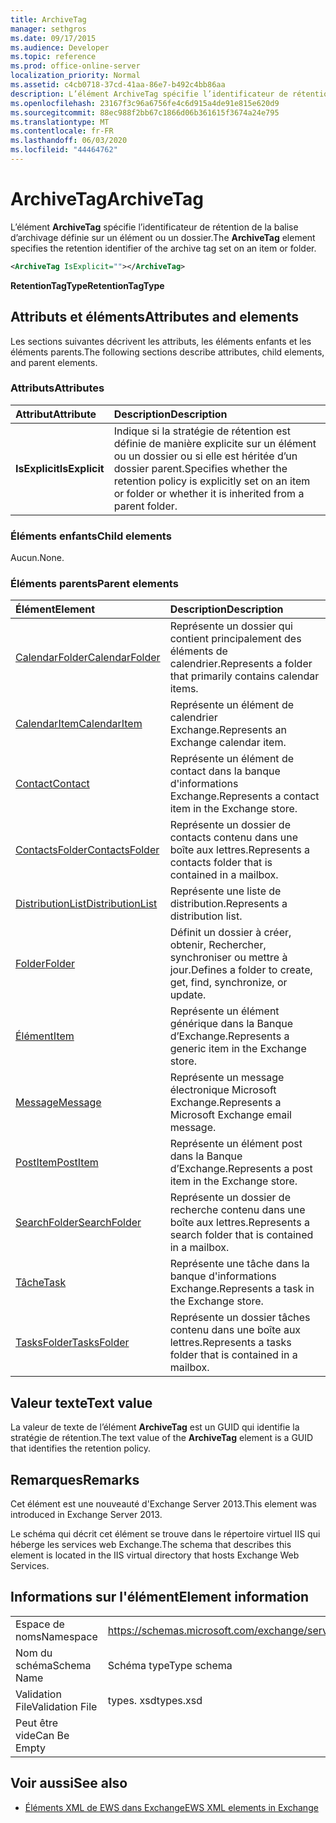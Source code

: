 ```yaml
---
title: ArchiveTag
manager: sethgros
ms.date: 09/17/2015
ms.audience: Developer
ms.topic: reference
ms.prod: office-online-server
localization_priority: Normal
ms.assetid: c4cb0718-37cd-41aa-86e7-b492c4bb86aa
description: L’élément ArchiveTag spécifie l’identificateur de rétention de la balise d’archivage définie sur un élément ou un dossier.
ms.openlocfilehash: 23167f3c96a6756fe4c6d915a4de91e815e620d9
ms.sourcegitcommit: 88ec988f2bb67c1866d06b361615f3674a24e795
ms.translationtype: MT
ms.contentlocale: fr-FR
ms.lasthandoff: 06/03/2020
ms.locfileid: "44464762"
---
```

# <a name="archivetag"></a><span data-ttu-id="2626f-103">ArchiveTag</span><span class="sxs-lookup"><span data-stu-id="2626f-103">ArchiveTag</span></span>

<span data-ttu-id="2626f-104">L’élément **ArchiveTag** spécifie l’identificateur de rétention de la balise d’archivage définie sur un élément ou un dossier.</span><span class="sxs-lookup"><span data-stu-id="2626f-104">The **ArchiveTag** element specifies the retention identifier of the archive tag set on an item or folder.</span></span> 
  
```XML
<ArchiveTag IsExplicit=""></ArchiveTag>
```

 <span data-ttu-id="2626f-105">**RetentionTagType**</span><span class="sxs-lookup"><span data-stu-id="2626f-105">**RetentionTagType**</span></span>
## <a name="attributes-and-elements"></a><span data-ttu-id="2626f-106">Attributs et éléments</span><span class="sxs-lookup"><span data-stu-id="2626f-106">Attributes and elements</span></span>

<span data-ttu-id="2626f-107">Les sections suivantes décrivent les attributs, les éléments enfants et les éléments parents.</span><span class="sxs-lookup"><span data-stu-id="2626f-107">The following sections describe attributes, child elements, and parent elements.</span></span>
  
### <a name="attributes"></a><span data-ttu-id="2626f-108">Attributs</span><span class="sxs-lookup"><span data-stu-id="2626f-108">Attributes</span></span>

|<span data-ttu-id="2626f-109">**Attribut**</span><span class="sxs-lookup"><span data-stu-id="2626f-109">**Attribute**</span></span>|<span data-ttu-id="2626f-110">**Description**</span><span class="sxs-lookup"><span data-stu-id="2626f-110">**Description**</span></span>|
|:-----|:-----|
|<span data-ttu-id="2626f-111">**IsExplicit**</span><span class="sxs-lookup"><span data-stu-id="2626f-111">**IsExplicit**</span></span> <br/> |<span data-ttu-id="2626f-112">Indique si la stratégie de rétention est définie de manière explicite sur un élément ou un dossier ou si elle est héritée d’un dossier parent.</span><span class="sxs-lookup"><span data-stu-id="2626f-112">Specifies whether the retention policy is explicitly set on an item or folder or whether it is inherited from a parent folder.</span></span>  <br/> |
   
### <a name="child-elements"></a><span data-ttu-id="2626f-113">Éléments enfants</span><span class="sxs-lookup"><span data-stu-id="2626f-113">Child elements</span></span>

<span data-ttu-id="2626f-114">Aucun.</span><span class="sxs-lookup"><span data-stu-id="2626f-114">None.</span></span>
  
### <a name="parent-elements"></a><span data-ttu-id="2626f-115">Éléments parents</span><span class="sxs-lookup"><span data-stu-id="2626f-115">Parent elements</span></span>

|<span data-ttu-id="2626f-116">**Élément**</span><span class="sxs-lookup"><span data-stu-id="2626f-116">**Element**</span></span>|<span data-ttu-id="2626f-117">**Description**</span><span class="sxs-lookup"><span data-stu-id="2626f-117">**Description**</span></span>|
|:-----|:-----|
|[<span data-ttu-id="2626f-118">CalendarFolder</span><span class="sxs-lookup"><span data-stu-id="2626f-118">CalendarFolder</span></span>](calendarfolder.md) <br/> |<span data-ttu-id="2626f-119">Représente un dossier qui contient principalement des éléments de calendrier.</span><span class="sxs-lookup"><span data-stu-id="2626f-119">Represents a folder that primarily contains calendar items.</span></span>  <br/> |
|[<span data-ttu-id="2626f-120">CalendarItem</span><span class="sxs-lookup"><span data-stu-id="2626f-120">CalendarItem</span></span>](calendaritem.md) <br/> |<span data-ttu-id="2626f-121">Représente un élément de calendrier Exchange.</span><span class="sxs-lookup"><span data-stu-id="2626f-121">Represents an Exchange calendar item.</span></span>  <br/> |
|[<span data-ttu-id="2626f-122">Contact</span><span class="sxs-lookup"><span data-stu-id="2626f-122">Contact</span></span>](contact.md) <br/> |<span data-ttu-id="2626f-123">Représente un élément de contact dans la banque d'informations Exchange.</span><span class="sxs-lookup"><span data-stu-id="2626f-123">Represents a contact item in the Exchange store.</span></span>  <br/> |
|[<span data-ttu-id="2626f-124">ContactsFolder</span><span class="sxs-lookup"><span data-stu-id="2626f-124">ContactsFolder</span></span>](contactsfolder.md) <br/> |<span data-ttu-id="2626f-125">Représente un dossier de contacts contenu dans une boîte aux lettres.</span><span class="sxs-lookup"><span data-stu-id="2626f-125">Represents a contacts folder that is contained in a mailbox.</span></span>  <br/> |
|[<span data-ttu-id="2626f-126">DistributionList</span><span class="sxs-lookup"><span data-stu-id="2626f-126">DistributionList</span></span>](distributionlist.md) <br/> |<span data-ttu-id="2626f-127">Représente une liste de distribution.</span><span class="sxs-lookup"><span data-stu-id="2626f-127">Represents a distribution list.</span></span>  <br/> |
|[<span data-ttu-id="2626f-128">Folder</span><span class="sxs-lookup"><span data-stu-id="2626f-128">Folder</span></span>](folder.md) <br/> |<span data-ttu-id="2626f-129">Définit un dossier à créer, obtenir, Rechercher, synchroniser ou mettre à jour.</span><span class="sxs-lookup"><span data-stu-id="2626f-129">Defines a folder to create, get, find, synchronize, or update.</span></span>  <br/> |
|[<span data-ttu-id="2626f-130">Élément</span><span class="sxs-lookup"><span data-stu-id="2626f-130">Item</span></span>](item.md) <br/> |<span data-ttu-id="2626f-131">Représente un élément générique dans la Banque d’Exchange.</span><span class="sxs-lookup"><span data-stu-id="2626f-131">Represents a generic item in the Exchange store.</span></span>  <br/> |
|[<span data-ttu-id="2626f-132">Message</span><span class="sxs-lookup"><span data-stu-id="2626f-132">Message</span></span>](message-ex15websvcsotherref.md) <br/> |<span data-ttu-id="2626f-133">Représente un message électronique Microsoft Exchange.</span><span class="sxs-lookup"><span data-stu-id="2626f-133">Represents a Microsoft Exchange email message.</span></span>  <br/> |
|[<span data-ttu-id="2626f-134">PostItem</span><span class="sxs-lookup"><span data-stu-id="2626f-134">PostItem</span></span>](postitem.md) <br/> |<span data-ttu-id="2626f-135">Représente un élément post dans la Banque d’Exchange.</span><span class="sxs-lookup"><span data-stu-id="2626f-135">Represents a post item in the Exchange store.</span></span>  <br/> |
|[<span data-ttu-id="2626f-136">SearchFolder</span><span class="sxs-lookup"><span data-stu-id="2626f-136">SearchFolder</span></span>](searchfolder.md) <br/> |<span data-ttu-id="2626f-137">Représente un dossier de recherche contenu dans une boîte aux lettres.</span><span class="sxs-lookup"><span data-stu-id="2626f-137">Represents a search folder that is contained in a mailbox.</span></span>  <br/> |
|[<span data-ttu-id="2626f-138">Tâche</span><span class="sxs-lookup"><span data-stu-id="2626f-138">Task</span></span>](task.md) <br/> |<span data-ttu-id="2626f-139">Représente une tâche dans la banque d'informations Exchange.</span><span class="sxs-lookup"><span data-stu-id="2626f-139">Represents a task in the Exchange store.</span></span>  <br/> |
|[<span data-ttu-id="2626f-140">TasksFolder</span><span class="sxs-lookup"><span data-stu-id="2626f-140">TasksFolder</span></span>](tasksfolder.md) <br/> |<span data-ttu-id="2626f-141">Représente un dossier tâches contenu dans une boîte aux lettres.</span><span class="sxs-lookup"><span data-stu-id="2626f-141">Represents a tasks folder that is contained in a mailbox.</span></span>  <br/> |
   
## <a name="text-value"></a><span data-ttu-id="2626f-142">Valeur texte</span><span class="sxs-lookup"><span data-stu-id="2626f-142">Text value</span></span>

<span data-ttu-id="2626f-143">La valeur de texte de l’élément **ArchiveTag** est un GUID qui identifie la stratégie de rétention.</span><span class="sxs-lookup"><span data-stu-id="2626f-143">The text value of the **ArchiveTag** element is a GUID that identifies the retention policy.</span></span> 
  
## <a name="remarks"></a><span data-ttu-id="2626f-144">Remarques</span><span class="sxs-lookup"><span data-stu-id="2626f-144">Remarks</span></span>

<span data-ttu-id="2626f-145">Cet élément est une nouveauté d'Exchange Server 2013.</span><span class="sxs-lookup"><span data-stu-id="2626f-145">This element was introduced in Exchange Server 2013.</span></span>
  
<span data-ttu-id="2626f-146">Le schéma qui décrit cet élément se trouve dans le répertoire virtuel IIS qui héberge les services web Exchange.</span><span class="sxs-lookup"><span data-stu-id="2626f-146">The schema that describes this element is located in the IIS virtual directory that hosts Exchange Web Services.</span></span>
  
## <a name="element-information"></a><span data-ttu-id="2626f-147">Informations sur l'élément</span><span class="sxs-lookup"><span data-stu-id="2626f-147">Element information</span></span>

|||
|:-----|:-----|
|<span data-ttu-id="2626f-148">Espace de noms</span><span class="sxs-lookup"><span data-stu-id="2626f-148">Namespace</span></span>  <br/> |https://schemas.microsoft.com/exchange/services/2006/types  <br/> |
|<span data-ttu-id="2626f-149">Nom du schéma</span><span class="sxs-lookup"><span data-stu-id="2626f-149">Schema Name</span></span>  <br/> |<span data-ttu-id="2626f-150">Schéma type</span><span class="sxs-lookup"><span data-stu-id="2626f-150">Type schema</span></span>  <br/> |
|<span data-ttu-id="2626f-151">Validation File</span><span class="sxs-lookup"><span data-stu-id="2626f-151">Validation File</span></span>  <br/> |<span data-ttu-id="2626f-152">types. xsd</span><span class="sxs-lookup"><span data-stu-id="2626f-152">types.xsd</span></span>  <br/> |
|<span data-ttu-id="2626f-153">Peut être vide</span><span class="sxs-lookup"><span data-stu-id="2626f-153">Can Be Empty</span></span>  <br/> ||
   
## <a name="see-also"></a><span data-ttu-id="2626f-154">Voir aussi</span><span class="sxs-lookup"><span data-stu-id="2626f-154">See also</span></span>

- [<span data-ttu-id="2626f-155">Éléments XML de EWS dans Exchange</span><span class="sxs-lookup"><span data-stu-id="2626f-155">EWS XML elements in Exchange</span></span>](ews-xml-elements-in-exchange.md)

